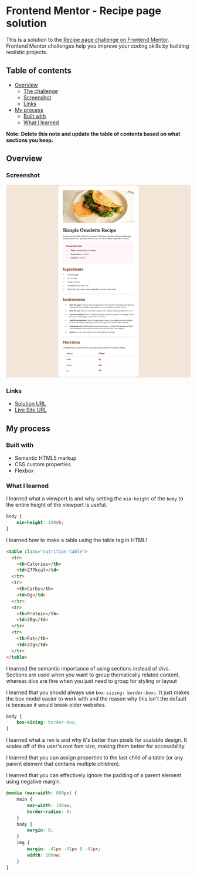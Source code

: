 # Frontend Mentor - Recipe page solution

This is a solution to the [Recipe page challenge on Frontend Mentor](https://www.frontendmentor.io/challenges/recipe-page-KiTsR8QQKm). Frontend Mentor challenges help you improve your coding skills by building realistic projects. 

## Table of contents

- [Overview](#overview)
  - [The challenge](#the-challenge)
  - [Screenshot](#screenshot)
  - [Links](#links)
- [My process](#my-process)
  - [Built with](#built-with)
  - [What I learned](#what-i-learned)

**Note: Delete this note and update the table of contents based on what sections you keep.**

## Overview

### Screenshot

![Solution](assets/images/solution-screenshot.png)

### Links

- [Solution URL](https://github.com/HaiDangN/recipe-page)
- [Live Site URL](https://haidangn.github.io/recipe-page/)

## My process

### Built with

- Semantic HTML5 markup
- CSS custom properties
- Flexbox

### What I learned

I learned what a viewport is and why setting the `min-height` of the `body` to the entire height of the viewport is useful.

```css
body {
    min-height: 100vh;
}
```

I learned how to make a table using the table tag in HTML!

```html
<table class="nutrition-table">
  <tr>
    <th>Calories</th>
    <td>277kcal</td>
  </tr>
  <tr>
    <th>Carbs</th>
    <td>0g</td>
  </tr>
  <tr>
    <th>Protein</th>
    <td>20g</td>
  </tr>
  <tr>
    <th>Fat</th>
    <td>22g</td>
  </tr>
</table>  
```

I learned the semantic importance of using sections instead of divs. Sections are used when you want to group thematically related content, whereas divs are fine when you just need to group for styling or layout

I learned that you should always use `box-sizing: border-box;`. It just makes the box model easier to work with and the reason why this isn't the default is because it would break older websites.

```css
body {
    box-sizing: border-box;
}
```

I learned what a `rem` is and why it's better than pixels for scalable design. It scales off of the user's root font size, making them better for accessibility.

I learned that you can assign properties to the last child of a table (or any parent element that contains multiple children).

I learned that you can effectively ignore the padding of a parent element using negative margin.

```css
@media (max-width: 800px) {
    main {
        max-width: 100vw;
        border-radius: 0;
    }
    body {
        margin: 0;
    }
    img {
        margin: -41px -41px 0 -41px;
        width: 100vw;
    }
}
```
